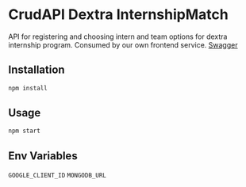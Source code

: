# CrudAPI Dextra InternshipMatch
API for registering and choosing intern and team options for dextra internship program. Consumed by our own frontend service.
[Swagger](https://app.swaggerhub.com/apis-docs/caioissa/dextra-internship_match/1.2.0)
## Installation
```bash
npm install
```
## Usage
```bash
npm start
```
## Env Variables
`GOOGLE_CLIENT_ID`
`MONGODB_URL`
